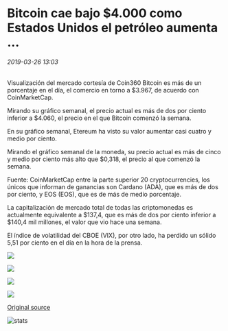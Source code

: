 # Bitcoin cae bajo $4.000 como Estados Unidos el petróleo aumenta ...

###### 2019-03-26 13:03

Visualización del mercado cortesía de Coin360 Bitcoin es más de un porcentaje en el día, el comercio en torno a $3.967, de acuerdo con CoinMarketCap.

Mirando su gráfico semanal, el precio actual es más de dos por ciento inferior a $4.060, el precio en el que Bitcoin comenzó la semana.

En su gráfico semanal, Etereum ha visto su valor aumentar casi cuatro y medio por ciento.

Mirando el gráfico semanal de la moneda, su precio actual es más de cinco y medio por ciento más alto que $0,318, el precio al que comenzó la semana.

Fuente: CoinMarketCap entre la parte superior 20 cryptocurrencies, los únicos que informan de ganancias son Cardano (ADA), que es más de dos por ciento, y EOS (EOS), que es de más de medio porcentaje.

La capitalización de mercado total de todas las criptomonedas es actualmente equivalente a $137,4, que es más de dos por ciento inferior a $140,4 mil millones, el valor que vio hace una semana.

El índice de volatilidad del CBOE (VIX), por otro lado, ha perdido un sólido 5,51 por ciento en el día en la hora de la prensa.

![](https://s3.cointelegraph.com/storage/uploads/view/0d696cfcda963787563797a0ab58c479.png)

![](https://s3.cointelegraph.com/storage/uploads/view/cb7ae4ce516e92635941eb6a9750df15.png)

![](https://s3.cointelegraph.com/storage/uploads/view/8d8578e80adc4d561e47eb0b7f6d167a.png)

![](https://s3.cointelegraph.com/storage/uploads/view/dde7b6db12a4e3d35867b8fb99bd7e01.png)

[Original source](https://cointelegraph.com/news/bitcoin-falls-under-4-000-as-united-states-oil-rises)

![stats](https://c.statcounter.com/11760860/0/a89fa40b/1/ "stats")